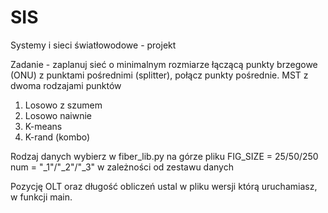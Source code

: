 # SIS
Systemy i sieci światłowodowe - projekt

Zadanie - zaplanuj sieć o minimalnym rozmiarze łączącą punkty brzegowe (ONU) z punktami pośrednimi (splitter), połącz punkty pośrednie. MST z dwoma rodzajami punktów

1. Losowo z szumem
2. Losowo naiwnie
3. K-means
4. K-rand (kombo)


Rodzaj danych wybierz w fiber_lib.py na górze pliku
FIG_SIZE = 25/50/250
num = "_1"/"_2"/"_3"
w zależności od zestawu danych

Pozycję OLT oraz długość obliczeń ustal w pliku wersji którą uruchamiasz, w funkcji main.